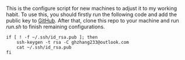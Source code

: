 This is the configure script for new machines to adjust it to my working habit.
To use this, you should firstly run the following code and add the public key to [GitHub](https://github.com/settings/ssh/new). After that, clone this repo to your machine and run *run.sh* to finish remaining configurations.

```
if [ ! -f ~/.ssh/id_rsa.pub ]; then
    ssh-keygen -t rsa -C ghzhang233@outlook.com
    cat ~/.ssh/id_rsa.pub
fi
```
